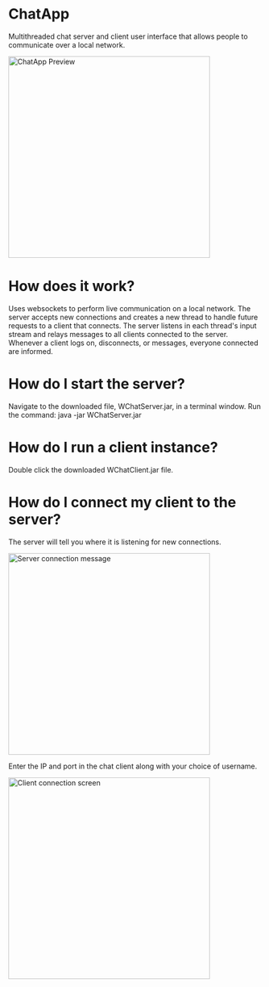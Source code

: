 # ChatApp
Multithreaded chat server and client user interface that allows people to communicate over a local network. 

<img src="https://i.imgur.com/xG5IHc1.png" alt="ChatApp Preview" width=400>

# How does it work?
Uses websockets to perform live communication on a local network. The server accepts new connections and creates a new thread to handle future requests to a client that connects. The server listens in each thread's input stream and relays messages to all clients connected to the server. Whenever a client logs on, disconnects, or messages, everyone connected are informed.

# How do I start the server?
Navigate to the downloaded file, WChatServer.jar, in a terminal window.
Run the command:
java -jar WChatServer.jar

# How do I run a client instance?
Double click the downloaded WChatClient.jar file.

# How do I connect my client to the server?
The server will tell you where it is listening for new connections.

<img src="https://i.imgur.com/3fIIDYb.png" alt="Server connection message" width=400>

Enter the IP and port in the chat client along with your choice of username.

<img src="https://i.imgur.com/h7hE2zG.png" alt="Client connection screen" width=400>


